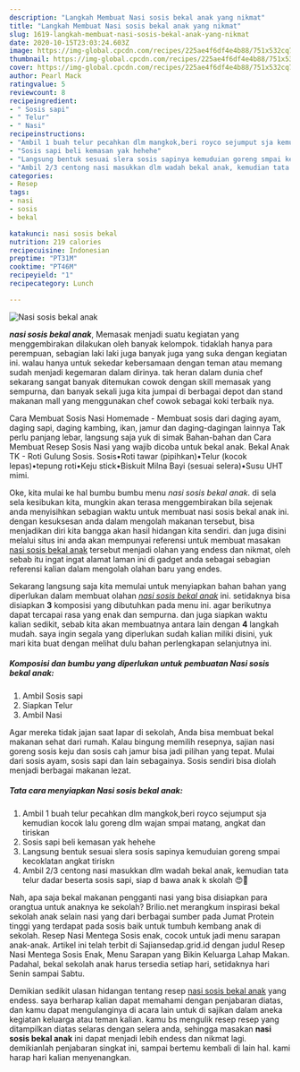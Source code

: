 ```yaml
---
description: "Langkah Membuat Nasi sosis bekal anak yang nikmat"
title: "Langkah Membuat Nasi sosis bekal anak yang nikmat"
slug: 1619-langkah-membuat-nasi-sosis-bekal-anak-yang-nikmat
date: 2020-10-15T23:03:24.603Z
image: https://img-global.cpcdn.com/recipes/225ae4f6df4e4b88/751x532cq70/nasi-sosis-bekal-anak-foto-resep-utama.jpg
thumbnail: https://img-global.cpcdn.com/recipes/225ae4f6df4e4b88/751x532cq70/nasi-sosis-bekal-anak-foto-resep-utama.jpg
cover: https://img-global.cpcdn.com/recipes/225ae4f6df4e4b88/751x532cq70/nasi-sosis-bekal-anak-foto-resep-utama.jpg
author: Pearl Mack
ratingvalue: 5
reviewcount: 8
recipeingredient:
- " Sosis sapi"
- " Telur"
- " Nasi"
recipeinstructions:
- "Ambil 1 buah telur pecahkan dlm mangkok,beri royco sejumput sja kemudian kocok lalu goreng dlm wajan smpai matang, angkat dan tiriskan"
- "Sosis sapi beli kemasan yak hehehe"
- "Langsung bentuk sesuai slera sosis sapinya kemuduian goreng smpai kecoklatan angkat tiriskn"
- "Ambil 2/3 centong nasi masukkan dlm wadah bekal anak, kemudian tata telur dadar beserta sosis sapi, siap d bawa anak k skolah 😍🤗"
categories:
- Resep
tags:
- nasi
- sosis
- bekal

katakunci: nasi sosis bekal 
nutrition: 219 calories
recipecuisine: Indonesian
preptime: "PT31M"
cooktime: "PT46M"
recipeyield: "1"
recipecategory: Lunch

---
```



![Nasi sosis bekal anak](https://img-global.cpcdn.com/recipes/225ae4f6df4e4b88/751x532cq70/nasi-sosis-bekal-anak-foto-resep-utama.jpg)

<b><i>nasi sosis bekal anak</i></b>, Memasak menjadi suatu kegiatan yang menggembirakan dilakukan oleh banyak kelompok. tidaklah hanya para perempuan, sebagian laki laki juga banyak juga yang suka dengan kegiatan ini. walau hanya untuk sekedar kebersamaan dengan teman atau memang sudah menjadi kegemaran dalam dirinya. tak heran dalam dunia chef sekarang sangat banyak ditemukan cowok dengan skill memasak yang sempurna, dan banyak sekali juga kita jumpai di berbagai depot dan stand makanan mall yang menggunakan chef cowok sebagai koki terbaik nya.

Cara Membuat Sosis Nasi Homemade - Membuat sosis dari daging ayam, daging sapi, daging kambing, ikan, jamur dan daging-dagingan lainnya Tak perlu panjang lebar, langsung saja yuk di simak Bahan-bahan dan Cara Membuat Resep Sosis Nasi yang wajib dicoba untuk bekal anak. Bekal Anak TK - Roti Gulung Sosis. Sosis•Roti tawar (pipihkan)•Telur (kocok lepas)•tepung roti•Keju stick•Biskuit Milna Bayi (sesuai selera)•Susu UHT mimi.

Oke, kita mulai ke hal bumbu bumbu menu <i>nasi sosis bekal anak</i>. di sela sela kesibukan kita, mungkin akan terasa menggembirakan bila sejenak anda menyisihkan sebagian waktu untuk membuat nasi sosis bekal anak ini. dengan kesuksesan anda dalam mengolah makanan tersebut, bisa menjadikan diri kita bangga akan hasil hidangan kita sendiri. dan juga disini melalui situs ini anda akan mempunyai referensi untuk membuat masakan <u>nasi sosis bekal anak</u> tersebut menjadi olahan yang endess dan nikmat, oleh sebab itu ingat ingat alamat laman ini di gadget anda sebagai sebagian referensi kalian dalam mengolah olahan baru yang endes.


Sekarang langsung saja kita memulai untuk menyiapkan bahan bahan yang diperlukan dalam membuat olahan <u><i>nasi sosis bekal anak</i></u> ini. setidaknya bisa disiapkan <b>3</b> komposisi yang dibutuhkan pada menu ini. agar berikutnya dapat tercapai rasa yang enak dan sempurna. dan juga siapkan waktu kalian sedikit, sebab kita akan membuatnya antara lain dengan <b>4</b> langkah mudah. saya ingin segala yang diperlukan sudah kalian miliki disini, yuk mari kita buat dengan melihat dulu bahan perlengkapan selanjutnya ini.

<!--inarticleads1-->

##### Komposisi dan bumbu yang diperlukan untuk pembuatan Nasi sosis bekal anak:

1. Ambil  Sosis sapi
1. Siapkan  Telur
1. Ambil  Nasi


Agar mereka tidak jajan saat lapar di sekolah, Anda bisa membuat bekal makanan sehat dari rumah. Kalau bingung memilih resepnya, sajian nasi goreng sosis keju dan sosis cah jamur bisa jadi pilihan yang tepat. Mulai dari sosis ayam, sosis sapi dan lain sebagainya. Sosis sendiri bisa diolah menjadi berbagai makanan lezat. 

<!--inarticleads2-->

##### Tata cara menyiapkan Nasi sosis bekal anak:

1. Ambil 1 buah telur pecahkan dlm mangkok,beri royco sejumput sja kemudian kocok lalu goreng dlm wajan smpai matang, angkat dan tiriskan
1. Sosis sapi beli kemasan yak hehehe
1. Langsung bentuk sesuai slera sosis sapinya kemuduian goreng smpai kecoklatan angkat tiriskn
1. Ambil 2/3 centong nasi masukkan dlm wadah bekal anak, kemudian tata telur dadar beserta sosis sapi, siap d bawa anak k skolah 😍🤗


Nah, apa saja bekal makanan pengganti nasi yang bisa disiapkan para orangtua untuk anaknya ke sekolah? Brilio.net merangkum inspirasi bekal sekolah anak selain nasi yang dari berbagai sumber pada Jumat Protein tinggi yang terdapat pada sosis baik untuk tumbuh kembang anak di sekolah. Resep Nasi Mentega Sosis enak, cocok untuk jadi menu sarapan anak-anak. Artikel ini telah terbit di Sajiansedap.grid.id dengan judul Resep Nasi Mentega Sosis Enak, Menu Sarapan yang Bikin Keluarga Lahap Makan. Padahal, bekal sekolah anak harus tersedia setiap hari, setidaknya hari Senin sampai Sabtu. 

Demikian sedikit ulasan hidangan tentang resep <u>nasi sosis bekal anak</u> yang endess. saya berharap kalian dapat memahami dengan penjabaran diatas, dan kamu dapat mengulanginya di acara lain untuk di sajikan dalam aneka kegiatan keluarga atau teman kalian. kamu bs mengulik resep resep yang ditampilkan diatas selaras dengan selera anda, sehingga masakan <b>nasi sosis bekal anak</b> ini dapat menjadi lebih endess dan nikmat lagi. demikianlah penjabaran singkat ini, sampai bertemu kembali di lain hal. kami harap hari kalian menyenangkan.
